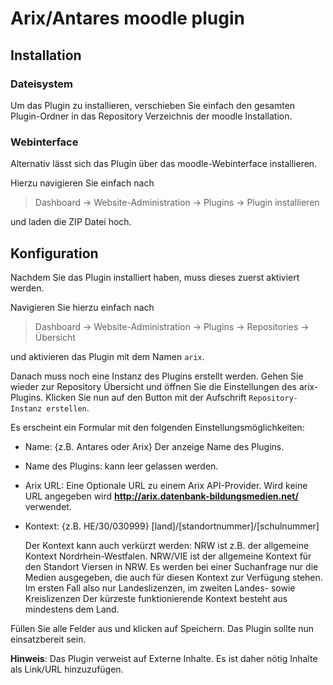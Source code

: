 # Arix/Antares moodle plugin

## Installation
### Dateisystem
Um das Plugin zu installieren, verschieben Sie einfach den gesamten Plugin-Ordner in das Repository Verzeichnis der moodle Installation.

### Webinterface
Alternativ lässt sich das Plugin über das moodle-Webinterface installieren.

Hierzu navigieren Sie einfach nach
> Dashboard -> Website-Administration -> Plugins -> Plugin installieren

und laden die ZIP Datei hoch.


## Konfiguration

Nachdem Sie das Plugin installiert haben, muss dieses zuerst aktiviert werden.

Navigieren Sie hierzu einfach nach
> Dashboard -> Website-Administration -> Plugins -> Repositories -> Übersicht

und aktivieren das Plugin mit dem Namen `arix`.

Danach muss noch eine Instanz des Plugins erstellt werden. Gehen Sie wieder zur Repository Übersicht und öffnen Sie die Einstellungen des arix-Plugins. Klicken Sie nun auf den Button mit der Aufschrift `Repository-Instanz erstellen`.

Es erscheint ein Formular mit den folgenden Einstellungsmöglichkeiten:

 - Name: {z.B. Antares oder Arix} Der anzeige Name des Plugins.
 - Name des Plugins: kann leer gelassen werden.
 - Arix URL: Eine Optionale URL zu einem Arix API-Provider. Wird keine URL angegeben wird **http://arix.datenbank-bildungsmedien.net/** verwendet.
 - Kontext: {z.B. HE/30/030999} [land]/[standortnummer]/[schulnummer]
   
   Der Kontext kann auch verkürzt werden:
   NRW ist z.B. der allgemeine Kontext Nordrhein-Westfalen.
   NRW/VIE ist der allgemeine Kontext für den Standort Viersen in NRW.
   Es werden bei einer Suchanfrage nur die Medien ausgegeben, die auch für diesen Kontext zur Verfügung stehen. Im ersten      Fall also nur Landeslizenzen, im zweiten Landes- sowie Kreislizenzen
   Der kürzeste funktionierende Kontext besteht aus mindestens dem Land.


Füllen Sie alle Felder aus und klicken auf Speichern.
Das Plugin sollte nun einsatzbereit sein.

**Hinweis**: Das Plugin verweist auf Externe Inhalte. Es ist daher nötig Inhalte als Link/URL hinzuzufügen.
